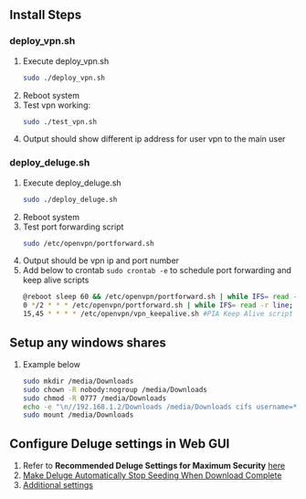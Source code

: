 ## Install Steps

### deploy_vpn.sh
1. Execute deploy_vpn.sh
    ```bash
    sudo ./deploy_vpn.sh
    ````
2. Reboot system
3. Test vpn working:
    ```bash
    sudo ./test_vpn.sh
    ```
4. Output should show different ip address for user vpn to the main user

### deploy_deluge.sh
1. Execute deploy_deluge.sh
    ```bash
    sudo ./deploy_deluge.sh
    ```
2. Reboot system
3. Test port forwarding script
    ```bash
    sudo /etc/openvpn/portforward.sh
    ```
4. Output should be vpn ip and port number
5. Add below to crontab `sudo crontab -e` to schedule port forwarding and keep alive scripts
    ```bash
    @reboot sleep 60 && /etc/openvpn/portforward.sh | while IFS= read -r line; do echo "$(date) $line"; done >> /var/log/pia_portforward.log 2>&1 #PIA Port Forward
    0 */2 * * * /etc/openvpn/portforward.sh | while IFS= read -r line; do echo "$(date) $line"; done >> /var/log/pia_portforward.log 2>&1 #PIA Port Forward
    15,45 * * * * /etc/openvpn/vpn_keepalive.sh #PIA Keep Alive script
    ```

## Setup any windows shares
1. Example below
    ```bash
    sudo mkdir /media/Downloads
    sudo chown -R nobody:nogroup /media/Downloads
    sudo chmod -R 0777 /media/Downloads
    echo -e "\n//192.168.1.2/Downloads /media/Downloads cifs username=****,password=****,uid=nobody,iocharset=utf8,vers=3.0,noperm 0 0" | sudo tee -a /etc/fstab
    sudo mount /media/Downloads
    ```

## Configure Deluge settings in Web GUI

1. Refer to **Recommended Deluge Settings for Maximum Security** [here](https://www.htpcguides.com/configure-deluge-for-vpn-split-tunneling-ubuntu-16-04/)
2. [Make Deluge Automatically Stop Seeding When Download Complete](https://www.htpcguides.com/make-deluge-automatically-stop-seeding-download-complete/)
3. [Additional settings](https://github.com/so3n/VM_Torrent/tree/master/doc/img)
